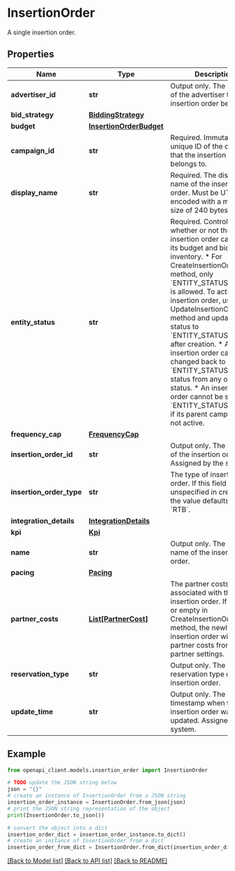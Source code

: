 # InsertionOrder

A single insertion order.

## Properties

Name | Type | Description | Notes
------------ | ------------- | ------------- | -------------
**advertiser_id** | **str** | Output only. The unique ID of the advertiser the insertion order belongs to. | [optional] [readonly] 
**bid_strategy** | [**BiddingStrategy**](BiddingStrategy.md) |  | [optional] 
**budget** | [**InsertionOrderBudget**](InsertionOrderBudget.md) |  | [optional] 
**campaign_id** | **str** | Required. Immutable. The unique ID of the campaign that the insertion order belongs to. | [optional] 
**display_name** | **str** | Required. The display name of the insertion order. Must be UTF-8 encoded with a maximum size of 240 bytes. | [optional] 
**entity_status** | **str** | Required. Controls whether or not the insertion order can spend its budget and bid on inventory. * For CreateInsertionOrder method, only &#x60;ENTITY_STATUS_DRAFT&#x60; is allowed. To activate an insertion order, use UpdateInsertionOrder method and update the status to &#x60;ENTITY_STATUS_ACTIVE&#x60; after creation. * An insertion order cannot be changed back to &#x60;ENTITY_STATUS_DRAFT&#x60; status from any other status. * An insertion order cannot be set to &#x60;ENTITY_STATUS_ACTIVE&#x60; if its parent campaign is not active. | [optional] 
**frequency_cap** | [**FrequencyCap**](FrequencyCap.md) |  | [optional] 
**insertion_order_id** | **str** | Output only. The unique ID of the insertion order. Assigned by the system. | [optional] [readonly] 
**insertion_order_type** | **str** | The type of insertion order. If this field is unspecified in creation, the value defaults to &#x60;RTB&#x60;. | [optional] 
**integration_details** | [**IntegrationDetails**](IntegrationDetails.md) |  | [optional] 
**kpi** | [**Kpi**](Kpi.md) |  | [optional] 
**name** | **str** | Output only. The resource name of the insertion order. | [optional] [readonly] 
**pacing** | [**Pacing**](Pacing.md) |  | [optional] 
**partner_costs** | [**List[PartnerCost]**](PartnerCost.md) | The partner costs associated with the insertion order. If absent or empty in CreateInsertionOrder method, the newly created insertion order will inherit partner costs from the partner settings. | [optional] 
**reservation_type** | **str** | Output only. The reservation type of the insertion order. | [optional] [readonly] 
**update_time** | **str** | Output only. The timestamp when the insertion order was last updated. Assigned by the system. | [optional] [readonly] 

## Example

```python
from openapi_client.models.insertion_order import InsertionOrder

# TODO update the JSON string below
json = "{}"
# create an instance of InsertionOrder from a JSON string
insertion_order_instance = InsertionOrder.from_json(json)
# print the JSON string representation of the object
print(InsertionOrder.to_json())

# convert the object into a dict
insertion_order_dict = insertion_order_instance.to_dict()
# create an instance of InsertionOrder from a dict
insertion_order_from_dict = InsertionOrder.from_dict(insertion_order_dict)
```
[[Back to Model list]](../README.md#documentation-for-models) [[Back to API list]](../README.md#documentation-for-api-endpoints) [[Back to README]](../README.md)



